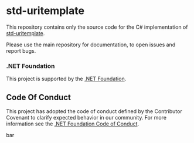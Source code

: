 # std-uritemplate

This repository contains only the source code for the C# implementation of [std-uritemplate](https://github.com/std-uritemplate/std-uritemplate).

Please use the main repository for documentation, to open issues and report bugs.

### .NET Foundation

This project is supported by the [.NET Foundation](https://dotnetfoundation.org).

## Code Of Conduct

This project has adopted the code of conduct defined by the Contributor Covenant to clarify expected behavior in our community.
For more information see the [.NET Foundation Code of Conduct](https://dotnetfoundation.org/code-of-conduct).



bar
